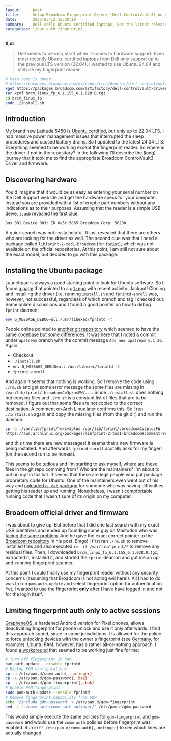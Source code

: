 ```yaml
---
layout:     post
title:      Setup Broadcom Fingerprint Driver (Dell ControlVault3) on Ubuntu 24.04
date:       2025-03-12 12:30:19
summary:    Dell sells Ubuntu certified laptops, yet the latest releases are not always supported. That happened as I wanted to install Broadcom Fingerprint Drivers for my Dell Latitude.
categories: linux auth fingerprint
---
```


**tl;dr**
> Dell seems to be very strict when it comes to hardware support.
> Even most recently Ubuntu certified laptops from Dell only support up to the previous LTS version (22.04).
> I wanted to use Ubuntu 24.04 and still use my fingerprint reader.

```bash
# Main repo is under:
# https://packages.broadcom.com/ui/repos/tree/General/dell-controlvault-drivers
wget https://packages.broadcom.com/artifactory/dell-controlvault-drivers/brcm_linux_fp_6.1.155_6.1.028.0.tgz
tar xzvf brcm_linux_fp_6.1.155_6.1.028.0.tgz
cd brcm_linux_fp
sudo ./install.sh
```

## Introduction
My brand new Latitude 5450 is [Ubuntu certified](https://ubuntu.com/certified/platforms/14583), but only up to 22.04 LTS.
I had massive power management issues that interrupted the sleep procedures and caused battery drains.
So I updated to the latest 24.04 LTS.
Everything seemed to be working except the fingerprint reader.
So where is the driver if not in the repository?
In the following I'll describe the (long) journey that it took me to find the appropriate Broadcom ControlVault3 Driver and firmware.

## Discovering hardware
You'd imagine that it would be as easy as entering your serial number on the Dell Support website and get the hardware specs for your computer.
Instead you are provided with a list of cryptic part numbers without any indications as to their purposes.
Assuming that the reader is a simple USB deive, `lsusb` revealed the first clue:

```bash
Bus 001 Device 003: ID 0a5c:5865 Broadcom Corp. 58200
```

A quick search was not really helpful.
It just revealed that there are others who are looking for the driver as well.
The second clue was that I need a package called `libfprint-2-tod1-broadcom` (for [`fprint`](https://fprint.freedesktop.org/)), which was not available on the official repositories.
At this point, I am still not sure about the exact model, but decided to go with this package.

## Installing the Ubuntu package
Launchpad is always a good starting point to look for Ubuntu software.
So I found [a page](https://launchpad.net/libfprint-2-tod1-broadcom) that pointed to a [git repo](https://git.launchpad.net/libfprint-2-tod1-broadcom) with recent activity.
Jackpot!
Cloning and installing the driver (i.e. running `install.sh` and `fprintd-enroll` was, however, not successful, regardless of which branch and tag I checked out.
Some online discussions and I found a good pointer on how to debug `fprint` daemon:

```bash
env G_MESSAGE_DEBUG=all /usr/libexec/fprintd -t
```

People online pointed to [another git repository](https://git.launchpad.net/~oem-solutions-engineers/libfprint-2-tod1-broadcom/+git/libfprint-2-tod1-broadcom/) which seemed to have the same codebase but some differences.
It was here that I noted a commit under `upstream` branch with the commit message `Add new upstream 6.1.26`.
Again:

* Checkout
* `./install.sh`
* `env G_MESSAGE_DEBUG=all /usr/libexec/fprintd -t`
* `fprintd-enroll`

And again it seems that nothing is working.
So I remove the code using `./rm.sh` and get some error message the some files are missing in `/var/lib/fprint/.broadcomCv3pkusFW/...`.
Since `./install.sh` does nothing but copying files and `./rm.sh` is a constant list of files that are to be removed, I figure out that some files are not copied to the correct destination.
A [comment on Arch Linux](https://aur.archlinux.org/packages/libfprint-2-tod1-broadcom#comment-999847) later confirms this.
So I run `./install.sh` again and copy the missing files (from the git dir) and run the daemon:

```bash
cp -a ./var/lib/fprint/fw/cv3plus /var/lib/fprint/.broadcomCv3plusFW
https://aur.archlinux.org/packages/libfprint-2-tod1-broadcom#comment-999847
```

and this time there are new messages!
It seems that a new firmware is being installed.
And afterwards `fprintd-enroll` acutally asks for my finger! (on the second run to be honest).

This seems to be tedious and I'm starting to ask myself, where are these files in the git repo comming from?
Who are the maintainers?
I'm about to put on my tin foil hat.
It seems that these are legit people who put package proprietary code for Ubuntu.
One of the maintainers even went out of his way and [uploaded a `.deb` package](https://launchpad.net/~andch/+archive/ubuntu/verify-ppa/+packages) for someone who was having difficulties getting his reader up and running.
Nonetheless, I wasn't compfortable running code that I wasn't sure of its origin on my computer.

## Broadcom official driver and firmware
I was about to give up.
But before that I did one last search with my exact USB identifiers and ended up founding some guy on Mastodon who was [facing the same problem](https://mastodon.eddmil.es/@iMeddles/114046788648821512).
And he gave the exact correct pointer to the [Broadcom repository](https://packages.broadcom.com/ui/repos/tree/General/dell-controlvault-drivers) in his post.
Bingo!
I first ran `./rm.sh` to remove installed files and also executed `rm -rf /var/lib/fprint/*` to remove any residual files.
Then, I downloaded `brcm_linux_fp_6.1.155_6.1.028.0.tgz`, extracted it, installed it, and started the `fprint` deamon and got me an up-and-running fingerprint scanner.

At this point I could finally use my fingerprint reader without any security concerns (assuming that Broadcom is not acting evil here!).
All I had to do was to run `pam-auth-update` and select fingerprint option for authentication.
Yet, I wanted to use the fingerprint **only** after I have have logged in and not for the login itself.

## Limiting fingerprint auth only to active sessions
[GrapheneOS](https://grapheneos.org/features#two-factor-fingerprint-unlock), a hardened Android version for Pixel phones, allows deactivating fingerprint for phone unlock and use it only afterwards.
I find this approach sound, since in some jurisdictions it is allowed for the police to force unlocking devices with the owner's fingerprint (see [Germany](https://www-heise-de.translate.goog/news/Oberlandesgericht-bestaetigt-zwangsweisen-Fingerabdruck-auf-Handys-10251294.html?_x_tr_sl=auto&_x_tr_tl=en&_x_tr_hl=en-US&_x_tr_pto=wapp), for example).
Ubuntu PAM, however, has a rather all-or-nothing approach.
I found [a workaround](https://askubuntu.com/a/1414343) that seemed to be working just fine for me:

```bash
# Turn off fingerprint in PAM
pam-auth-update --disable fprintd
# Backup PAM configurations
cp -a /etc/pam.d/comm-auth{,-nofinger}
cp -a /etc/pam.d/gdm-password{,.bak}
cp -a /etc/pam.d/gdm-fingerprint{,.bak}
# Enable PAM fingerprint
sudo pam-auth-update --enable fprintd
# Remove fingerprint capability from GDM
echo '@include gdm-password' > /etc/pam.d/gdm-fingerprint
sed -i 's/comm-auth/comm-auth-nofinger/' /etc/pam.d/gdm-password
```

This would simply execute the same policies for `gdm-fingerprint` and `gdm-password` and would use the `comm-auth` policies before fingerprint was enabled.
Run `diff /etc/pam.d/comm-auth{,-nofinger}` to see which lines are actually changed.
